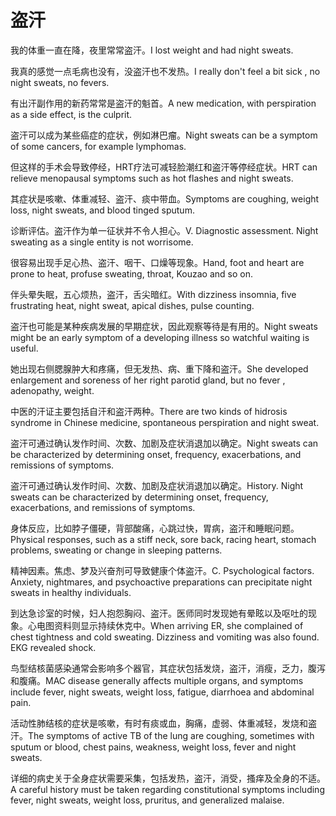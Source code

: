 # 盗汗

<p><span class="chinese">我的体重一直在降，夜里常常盗汗。</span><span class="english">I lost weight and had night sweats.</span></p>

<p><span class="chinese">我真的感觉一点毛病也没有，没盗汗也不发热。</span><span class="english">I really don't feel a bit sick , no night sweats, no fevers.</span></p>

<p><span class="chinese">有出汗副作用的新药常常是盗汗的魁首。</span><span class="english">A new medication, with perspiration as a side effect, is the culprit.</span></p>

<p><span class="chinese">盗汗可以成为某些癌症的症状，例如淋巴瘤。</span><span class="english">Night sweats can be a symptom of some cancers, for example lymphomas.</span></p>

<p><span class="chinese">但这样的手术会导致停经，HRT疗法可减轻脸潮红和盗汗等停经症状。</span><span class="english">HRT can relieve menopausal symptoms such as hot flashes and night sweats.</span></p>

<p><span class="chinese">其症状是咳嗽、体重减轻、盗汗、痰中带血。</span><span class="english">Symptoms are coughing, weight loss, night sweats, and blood tinged sputum.</span></p>

<p><span class="chinese">诊断评估。盗汗作为单一征状并不令人担心。</span><span class="english">V. Diagnostic assessment. Night sweating as a single entity is not worrisome.</span></p>

<p><span class="chinese">很容易出现手足心热、盗汗、咽干、口燥等现象。</span><span class="english">Hand, foot and heart are prone to heat, profuse sweating, throat, Kouzao and so on.</span></p>

<p><span class="chinese">伴头晕失眠，五心烦热，盗汗，舌尖暗红。</span><span class="english">With dizziness insomnia, five frustrating heat, night sweat, apical dishes, pulse counting.</span></p>

<p><span class="chinese">盗汗也可能是某种疾病发展的早期症状，因此观察等待是有用的。</span><span class="english">Night sweats might be an early symptom of a developing illness so watchful waiting is useful.</span></p>

<p><span class="chinese">她出现右侧腮腺肿大和疼痛，但无发热、病、重下降和盗汗。</span><span class="english">She developed enlargement and soreness of her right parotid gland, but no fever , adenopathy, weight.</span></p>

<p><span class="chinese">中医的汗证主要包括自汗和盗汗两种。</span><span class="english">There are two kinds of hidrosis syndrome in Chinese medicine, spontaneous perspiration and night sweat.</span></p>

<p><span class="chinese">盗汗可通过确认发作时间、次数、加剧及症状消退加以确定。</span><span class="english">Night sweats can be characterized by determining onset, frequency, exacerbations, and remissions of symptoms.</span></p>

<p><span class="chinese">盗汗可通过确认发作时间、次数、加剧及症状消退加以确定。</span><span class="english">History. Night sweats can be characterized by determining onset, frequency, exacerbations, and remissions of symptoms.</span></p>

<p><span class="chinese">身体反应，比如脖子僵硬，背部酸痛，心跳过快，胃病，盗汗和睡眠问题。</span><span class="english">Physical responses, such as a stiff neck, sore back, racing heart, stomach problems, sweating or change in sleeping patterns.</span></p>

<p><span class="chinese">精神因素。焦虑、梦及兴奋剂可导致健康个体盗汗。</span><span class="english">C. Psychological factors. Anxiety, nightmares, and psychoactive preparations can precipitate night sweats in healthy individuals.</span></p>

<p><span class="chinese">到达急诊室的时候，妇人抱怨胸闷、盗汗。医师同时发现她有晕眩以及呕吐的现象。心电图资料则显示持续休克中。</span><span class="english">When arriving ER, she complained of chest tightness and cold sweating. Dizziness and vomiting was also found. EKG revealed shock.</span></p>

<p><span class="chinese">鸟型结核菌感染通常会影响多个器官，其症状包括发烧，盗汗，消瘦，乏力，腹泻和腹痛。</span><span class="english">MAC disease generally affects multiple organs, and symptoms include fever, night sweats, weight loss, fatigue, diarrhoea and abdominal pain.</span></p>

<p><span class="chinese">活动性肺结核的症状是咳嗽，有时有痰或血，胸痛，虚弱、体重减轻，发烧和盗汗。</span><span class="english">The symptoms of active TB of the lung are coughing, sometimes with sputum or blood, chest pains, weakness, weight loss, fever and night sweats.</span></p>

<p><span class="chinese">详细的病史关于全身症状需要采集，包括发热，盗汗，消受，搔痒及全身的不适。</span><span class="english">A careful history must be taken regarding constitutional symptoms including fever, night sweats, weight loss, pruritus, and generalized malaise.</span></p>

